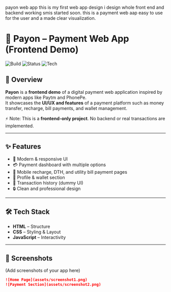 payon web app
this is my first web app design i design whole front end and backend working smis started soon.
this is a payment web aap easy to use for the user and a made clear visualization.
# 💸 Payon – Payment Web App (Frontend Demo)

![Build](https://img.shields.io/badge/Build-Frontend-blue)
![Status](https://img.shields.io/badge/Status-Demo-orange)
![Tech](https://img.shields.io/badge/Tech-HTML%20%7C%20CSS%20%7C%20JS-green)

## 📖 Overview
**Payon** is a **frontend demo** of a digital payment web application inspired by modern apps like Paytm and PhonePe.  
It showcases the **UI/UX and features** of a payment platform such as money transfer, recharge, bill payments, and wallet management.  

⚡ Note: This is a **frontend-only project**. No backend or real transactions are implemented.

---

## ✨ Features
- 🎨 Modern & responsive UI  
- 💳 Payment dashboard with multiple options  
- 📱 Mobile recharge, DTH, and utility bill payment pages  
- 👤 Profile & wallet section  
- 🧾 Transaction history (dummy UI)  
- 🔒 Clean and professional design  

---

## 🛠️ Tech Stack
- **HTML** – Structure  
- **CSS** – Styling & Layout  
- **JavaScript** – Interactivity  

---

## 📸 Screenshots
(Add screenshots of your app here)

```markdown
![Home Page](assets/screenshot1.png)
![Payment Section](assets/screenshot2.png)
